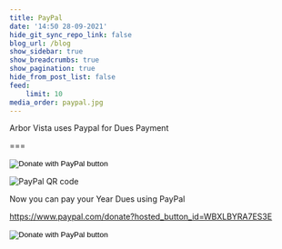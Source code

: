 ```yaml
---
title: PayPal
date: '14:50 28-09-2021'
hide_git_sync_repo_link: false
blog_url: /blog
show_sidebar: true
show_breadcrumbs: true
show_pagination: true
hide_from_post_list: false
feed:
    limit: 10
media_order: paypal.jpg
---
```


<div class="bg-success">Arbor Vista uses Paypal for Dues Payment</div>

===

<form action="https://www.paypal.com/donate" method="post" target="_top">
<input type="hidden" name="hosted_button_id" value="AT9LDE2KDM4AY" />
<input type="image" src="https://www.paypalobjects.com/en_US/i/btn/btn_donate_LG.gif" border="0" name="submit" title="Make a Dues Payment" alt="Donate with PayPal button" />
<img alt="" border="0" src="https://www.paypal.com/en_US/i/scr/pixel.gif" width="1" height="1" />
</form>

![PayPal QR code](https://files.arborvista.org/logo/paypal_qr_code.png)

Now you can pay your Year Dues using PayPal

https://www.paypal.com/donate?hosted_button_id=WBXLBYRA7ES3E

<form action="https://www.paypal.com/donate" method="post" target="_top">
<input type="hidden" name="hosted_button_id" value="WBXLBYRA7ES3E" />
<input type="image" src="https://files.arborvista.org/logo/AV%20Black%20Logo%20Button.png" border="0" name="submit" title="PayPal - The safer, easier way to pay online!" alt="Donate with PayPal button" />
<img alt="" border="0" src="https://www.paypal.com/en_US/i/scr/pixel.gif" width="1" height="1" />
</form>
 
